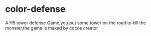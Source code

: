 # color-defense
A H5 tower defense Game,you put some tower on the road to kill the monster,the game is maked by cocos creator
